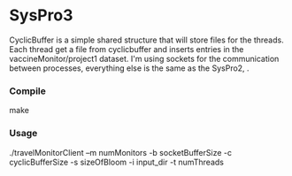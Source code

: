 # SysPro3
CyclicBuffer is a simple shared structure that will store files for the threads. Each thread get a file from cyclicbuffer and inserts entries in the vaccineMonitor/project1 dataset.
I'm using sockets for the communication between processes, everything else is the same as the SysPro2, .

<p><h3>Compile</h3></p>
make

<h3><p>Usage</h3></p>
<p>./travelMonitorClient –m numMonitors -b socketBufferSize -c cyclicBufferSize -s sizeOfBloom -i input_dir -t numThreads </p>

<!-- <h3><p>Description</h3></p>
cyclicBuffer: is a simple shared structure that will store files for the threads.
Everything else is the same as the SysPro2 but for communication between processes using sockets instead of using named pipes. -->
